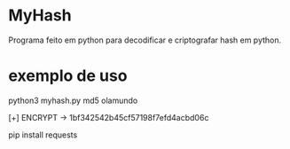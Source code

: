 # MyHash

Programa feito em python para decodificar e  criptografar hash em python.

# exemplo de uso
python3 myhash.py md5 olamundo

[+] ENCRYPT -> 1bf342542b45cf57198f7efd4acbd06c


pip install requests
